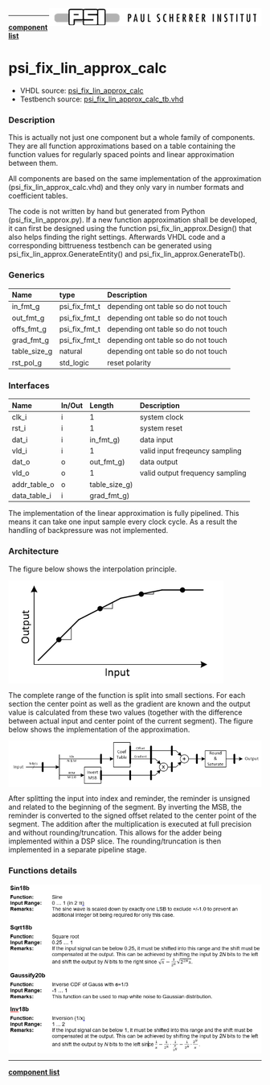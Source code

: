 <img align="right" src="../../doc/psi_logo.png">

***
[**component list**](../README.md)

# psi_fix_lin_approx_calc
 - VHDL source: [psi_fix_lin_approx_calc](../hdl/psi_fix_lin_approx_calc.vhd)
 - Testbench source: [psi_fix_lin_approx_calc_tb.vhd](../testbench/psi_fix_lin_approx_calc_tb/psi_fix_lin_approx_calc_tb.vhd)

### Description


This is actually not just one component but a whole family of components. They are all function approximations based on a table containing the function values for regularly spaced points and linear approximation between them.

All components are based on the same implementation of the approximation (psi_fix_lin_approx_calc.vhd) and they only vary in number formats and coefficient tables.

The code is not written by hand but generated from Python (psi_fix_lin_approx.py). If a new function approximation shall be developed, it can first be designed using the function psi_fix_lin_approx.Design() that also helps finding the right settings. Afterwards VHDL code and a corresponding bittrueness testbench can be generated using psi_fix_lin_approx.GenerateEntity() and psi_fix_lin_approx.GenerateTb().


### Generics
| Name         | type          | Description                         |
|:-------------|:--------------|:------------------------------------|
| in_fmt_g     | psi_fix_fmt_t | depending ont table so do not touch |
| out_fmt_g    | psi_fix_fmt_t | depending ont table so do not touch |
| offs_fmt_g   | psi_fix_fmt_t | depending ont table so do not touch |
| grad_fmt_g   | psi_fix_fmt_t | depending ont table so do not touch |
| table_size_g | natural       | depending ont table so do not touch |
| rst_pol_g    | std_logic     | reset polarity                      |

### Interfaces
| Name         | In/Out   | Length        | Description                     |
|:-------------|:---------|:--------------|:--------------------------------|
| clk_i        | i        | 1             | system clock                    |
| rst_i        | i        | 1             | system reset                    |
| dat_i        | i        | in_fmt_g)     | data input                      |
| vld_i        | i        | 1             | valid input freqeuncy sampling  |
| dat_o        | o        | out_fmt_g)    | data output                     |
| vld_o        | o        | 1             | valid output frequency sampling |
| addr_table_o | o        | table_size_g) |                                 |
| data_table_i | i        | grad_fmt_g)   |                                 |

The implementation of the linear approximation is fully pipelined. This means it can take one input sample every clock cycle. As a result the handling of backpressure was not implemented.

### Architecture

The figure below shows the interpolation principle.

<img align="center" src="psi_fix_lin_approx_calc_a.png">

The complete range of the function is split into small sections. For each section the center point as well as the gradient are known and the output value is calculated from these two values (together with the difference between actual input and center point of the current segment).
The figure below shows the implementation of the approximation.

<img align="center" src="psi_fix_lin_approx_calc_b.png">

After splitting the input into index and reminder, the reminder is unsigned and related to the beginning of the segment. By inverting the MSB, the reminder is converted to the signed offset related to the center point of the segment.
The addition after the multiplication is executed at full precision and without rounding/truncation. This allows for the adder being implemented within a DSP slice. The rounding/truncation is then implemented in a separate pipeline stage.

### Functions details

<img align="center" src="psi_fix_lin_approx_calc_c.png">

---
[**component list**](../README.md)
